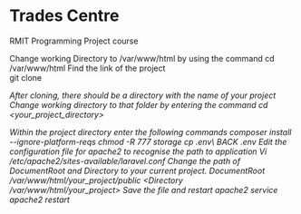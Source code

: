 # Trades Centre
RMIT Programming Project course

Change working Directory to /var/www/html by using the command 
cd /var/www/html
Find the link of the project	
git clone <address of project goes here>
After cloning, there should be a directory with the name of your project
Change working directory to that folder by entering the command 
cd <your_project_directory>



Within the project directory enter the following commands 
composer install --ignore-platform-reqs
chmod -R 777 storage
cp .env\ BACK .env
Edit the configuration file for apache2 to recognise the path to application
Vi /etc/apache2/sites-available/laravel.conf
Change the path of DocumentRoot and Directory to your current project.
 DocumentRoot /var/www/html/your_project/public
<Directory /var/www/html/your_project>
Save the file and restart apache2 
service apache2 restart
